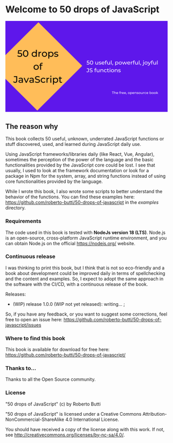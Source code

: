 # Welcome to 50 drops of JavaScript


![50 drops of JavaScript book](assets/header.png)

## The reason why
This book collects 50 useful, unknown, underrated JavaScript functions or stuff discovered, used, and learned during JavaScript daily use.

Using JavaScript frameworks/libraries daily (like React, Vue, Angular), sometimes the perception of the power of the language and the basic functionalities provided by the JavaScript core could be lost.
I see that usually, I used to look at the framework documentation or look for a package in Npm for the system, array, and string functions instead of using core functionalities provided by the language.

While I wrote this book, I also wrote some scripts to better understand the behavior of the functions. You can find these examples here: https://github.com/roberto-butti/50-drops-of-javascript in the _examples_ directory.

### Requirements

The code used in this book is tested with **NodeJs version 18 (LTS)**.
Node.js is an open-source, cross-platform JavaScript runtime environment, and you can obtain Node.js on the official https://nodejs.org/ website.

### Continuous release

I was thinking to print this book, but I think that is not so eco-friendly and a book about development could be improved daily in terms of spellchecking and the content and examples. So, I expect to adopt the same approach in the software with the CI/CD, with a continuous release of the book.

Releases:

- (WIP) release 1.0.0 (WIP not yet released): writing... ;

So, if you have any feedback, or you want to suggest some corrections, feel free to open an issue here: https://github.com/roberto-butti/50-drops-of-javascript/issues

### Where to find this book

This book is available for download for free here: https://github.com/roberto-butti/50-drops-of-javascript/

### Thanks to...

Thanks to all the Open Source community.

### License
"50 drops of JavaScript" (c) by Roberto Butti

"50 drops of JavaScript" is licensed under a
Creative Commons Attribution-NonCommercial-ShareAlike 4.0 International License.

You should have received a copy of the license along with this
work. If not, see <http://creativecommons.org/licenses/by-nc-sa/4.0/>.
